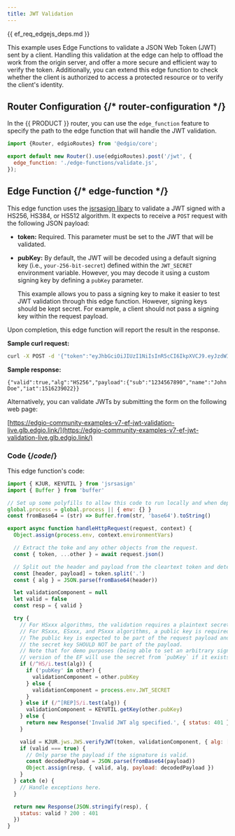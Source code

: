 ```yaml
---
title: JWT Validation
---
```


{{ ef_req_edgejs_deps.md }}

This example uses Edge Functions to validate a JSON Web Token (JWT) sent by a client. Handling this validation at the edge can help to offload the work from the origin server, and offer a more secure and efficient way to verify the token. Additionally, you can extend this edge function to check whether the client is authorized to access a protected resource or to verify the client's identity.

<ExampleButtons
  title="JWT Validation"
  siteUrl="https://edgio-community-examples-v7-ef-jwt-validation-live.glb.edgio.link/"
  repoUrl="https://github.com/edgio-docs/v7-ef-jwt-validation"
/>

## Router Configuration {/* router-configuration */}

In the {{ PRODUCT }} router, you can use the `edge_function` feature to specify the path to the edge function that will handle the JWT validation. 

```js filename="routes.js"
import {Router, edgioRoutes} from '@edgio/core';

export default new Router().use(edgioRoutes).post('/jwt', {
  edge_function: './edge-functions/validate.js',
});
```

## Edge Function {/* edge-function */}

This edge function uses the [jsrsasign libary](https://github.com/kjur/jsrsasign) to validate a JWT signed with a HS256, HS384, or HS512 algorithm. It expects to receive a `POST` request with the following JSON payload:

-   **token:** Required. This parameter must be set to the JWT that will be validated. 
-   **pubKey:** By default, the JWT will be decoded using a default signing key (i.e., `your-256-bit-secret`) defined within the `JWT_SECRET` environment variable. However, you may decode it using a custom signing key by defining a `pubKey` parameter. 

    <Important>

    This example allows you to pass a signing key to make it easier to test JWT validation through this edge function. However, signing keys should be kept secret. For example, a client should not pass a signing key within the request payload.

    </Important>

Upon completion, this edge function will report the result in the response.

**Sample curl request:**

```bash
curl -X POST -d '{"token":"eyJhbGciOiJIUzI1NiIsInR5cCI6IkpXVCJ9.eyJzdWIiOiIxMjM0NTY3ODkwIiwibmFtZSI6IkpvaG4gRG9lIiwiaWF0IjoxNTE2MjM5MDIyfQ.SflKxwRJSMeKKF2QT4fwpMeJf36POk6yJV_adQssw5c"}' https://edgio-community-examples-v7-ef-jwt-validation-live.glb.edgio.link/jwt
```

**Sample response:**

`{"valid":true,"alg":"HS256","payload":{"sub":"1234567890","name":"John Doe","iat":1516239022}}`

Alternatively, you can validate JWTs by submitting the form on the following web page:

[https://edgio-community-examples-v7-ef-jwt-validation-live.glb.edgio.link/](https://edgio-community-examples-v7-ef-jwt-validation-live.glb.edgio.link/)

### Code {/*code*/}

This edge function's code:

```js filename="edge-functions/validate.js"
import { KJUR, KEYUTIL } from 'jsrsasign'
import { Buffer } from 'buffer'

// Set up some polyfills to allow this code to run locally and when deployed:
global.process = global.process || { env: {} }
const fromBase64 = (str) => Buffer.from(str, 'base64').toString()

export async function handleHttpRequest(request, context) {
  Object.assign(process.env, context.environmentVars)

  // Extract the toke and any other objects from the request.
  const { token, ...other } = await request.json()

  // Split out the header and payload from the cleartext token and determine the right algorithm to use.
  const [header, payload] = token.split('.')
  const { alg } = JSON.parse(fromBase64(header))

  let validationComponent = null
  let valid = false
  const resp = { valid }

  try {
    // For HSxxx algorithms, the validation requires a plaintext secret key.
    // For RSxxx, ESxxx, and PSxxx algorithms, a public key is required instead.
    // The public key is expected to be part of the request payload and be named pubKey;
    // the secret key SHOULD NOT be part of the payload.
    // Note that for demo purposes (being able to set an arbitrary signing key) this
    // version of the EF will use the secret from `pubKey` if it exists.
    if (/^HS/i.test(alg)) {
      if ('pubKey' in other) {
        validationComponent = other.pubKey
      } else {
        validationComponent = process.env.JWT_SECRET
      }
    } else if (/^[REP]S/i.test(alg)) {
      validationComponent = KEYUTIL.getKey(other.pubKey)
    } else {
      return new Response('Invalid JWT alg specified.', { status: 401 })
    }

    valid = KJUR.jws.JWS.verifyJWT(token, validationComponent, { alg: [alg] })
    if (valid === true) {
      // Only parse the payload if the signature is valid.
      const decodedPayload = JSON.parse(fromBase64(payload))
      Object.assign(resp, { valid, alg, payload: decodedPayload })
    }
  } catch (e) {
    // Handle exceptions here.
  }

  return new Response(JSON.stringify(resp), {
    status: valid ? 200 : 401
  })
}
```